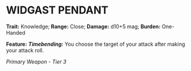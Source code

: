 ﻿---
tags:
  - Item
  - Weapon
name: 'WIDGAST PENDANT'
trait: 'Knowledge'
range: 'Close'
damage: 'd10+5 mag'
burden: 'One-Handed'
feat_name: 'Timebending'
feat_text: 'You choose the target of your attack after making your attack roll.'
primary_or_secondary: 'Primary Weapon'
tier: 3
---

# WIDGAST PENDANT

**Trait:** Knowledge; **Range:** Close; **Damage:** d10+5 mag; **Burden:** One-Handed

**Feature:** ***Timebending:*** You choose the target of your attack after making your attack roll.

*Primary Weapon - Tier 3*
